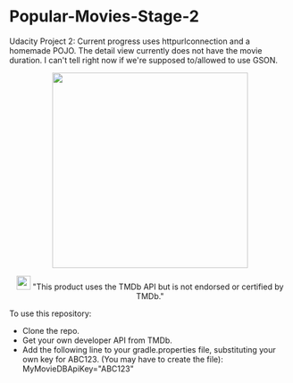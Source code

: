 # Popular-Movies-Stage-2
Udacity Project 2: Current progress uses httpurlconnection and a homemade POJO.  The detail view currently does not have the movie duration.  I can't tell right now if we're supposed to/allowed to use GSON.

<p align="center">
  <img src="https://cloud.githubusercontent.com/assets/17789182/17041569/d64c69cc-4f74-11e6-88bb-354f8adf8126.gif" width="350"/>
</p>
<p align="center">
  <img src="https://assets.tmdb.org/assets/41bdcf10bbf6f84c0fc73f27b2180b95/images/v4/logos/91x81.png" width="25"/>
  "This product uses the TMDb API but is not endorsed or certified by TMDb." 
</p>

To use this repository:
* Clone the repo.  
* Get your own developer API from TMDb.  
* Add the following line to your gradle.properties file, substituting your own key for ABC123.  (You may have to create the file):  MyMovieDBApiKey="ABC123"

